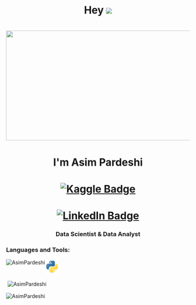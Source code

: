 ### <h1 align="center">Hey  <img src="https://media.giphy.com/media/hvRJCLFzcasrR4ia7z/giphy.gif" width="30px"/><h1>

  <div align="center">
  <img src="https://media.giphy.com/media/dWesBcTLavkZuG35MI/giphy.gif" width="600" height="300"/>
</div>
<h1 align="center">I'm Asim Pardeshi</h1>
<div id="badges">
  <a href="https://www.kaggle.com/asimpardeshi">
 <h1 align="center">   <img src="https://img.shields.io/badge/kaggle-blue?style=for-the-badge&logo=kaggle&logoColor=white" alt="Kaggle Badge"/>
  </a>
  </div>
<div id="badges">
  <a href="http://www.linkedin.com/in/asim-pardeshi-217496247">
  <h1 align="center">  <img src="https://img.shields.io/badge/LinkedIn-blue?style=for-the-badge&logo=linkedin&logoColor=white" alt="LinkedIn Badge"/>
  </a>
  </div>
<h3 align="center">Data Scientist & Data Analyst</h3>


<h3 align="left">Languages and Tools:</h3>
<p align="left"> <a href="https://www.python.org" target="_blank" rel="noreferrer"> <img src="https://raw.githubusercontent.com/devicons/devicon/master/icons/python/python-original.svg" alt="python" width="40" height="40"/> </a> <a 

<p><img align="left" src="https://github-readme-stats.vercel.app/api/top-langs?username=AsimPardeshi&show_icons=true&locale=en&layout=compact" alt="AsimPardeshi" /></p>

<p>&nbsp;<img align="center" src="https://github-readme-stats.vercel.app/api?username=AsimPardeshi&show_icons=true&locale=en" alt="AsimPardeshi" /></p>

<p><img align="center" src="https://github-readme-streak-stats.herokuapp.com/?user=Pardeshi&" alt="AsimPardeshi" /></p>

<img src="https://komarev.com/ghpvc/?username=AsimPardeshi&style=flat-square&color=blue" alt=""/>
